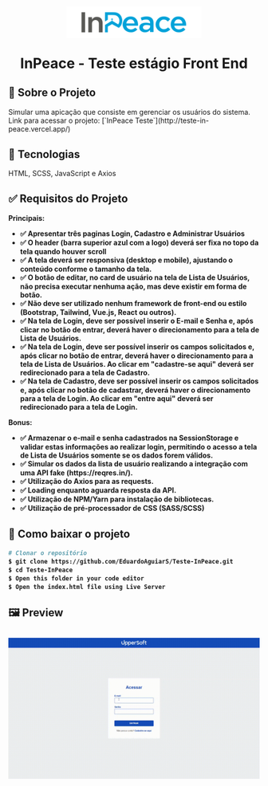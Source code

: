 <div align="center">
  <img src="./assets/Logo.svg">
</div>

<h1 align="center" style="margin-top: 30px;">InPeace - Teste estágio Front End</h1>

<h2 >📝 Sobre o Projeto</h2>
Simular uma apicação que consiste em gerenciar os usuários do sistema.</br>
Link para acessar o projeto: [`InPeace Teste`](http://teste-in-peace.vercel.app/)</br>

<h2 style="margin-top: 30px">🚀 Tecnologias</h2>
HTML, SCSS, JavaScript e Axios

<h2 style="margin-top: 30px">✅ Requisitos do Projeto</h2>
<strong>Principais:<strong>
<ul>
  <li>✅ Apresentar três paginas Login, Cadastro e Administrar Usuários</li>
  <li>✅ O header (barra superior azul com a logo) deverá ser fixa no topo da tela quando houver scroll</li>
  <li>✅ A tela deverá ser responsiva (desktop e mobile), ajustando o conteúdo conforme o tamanho da tela.</li>
  <li>✅ O botão de editar, no card de usuário na tela de Lista de Usuários, não precisa executar nenhuma ação, mas deve existir em forma de botão.</li>
  <li>✅ Não deve ser utilizado nenhum framework de front-end ou estilo (Bootstrap, Tailwind, Vue.js, React ou outros).</li>
  <li>✅ Na tela de Login, deve ser possível inserir o E-mail e Senha e, após clicar no botão de entrar, deverá haver o direcionamento para a tela de Lista de Usuários.</li>
  <li>✅ Na tela de Login, deve ser possível inserir os campos solicitados e, após clicar no botão de entrar, deverá haver o direcionamento para a tela de Lista de Usuários. Ao clicar em "cadastre-se aqui" deverá ser redirecionado para a tela de Cadastro.</li>
  <li>✅ Na tela de Cadastro, deve ser possível inserir os campos solicitados e, após clicar no botão de cadastrar, deverá haver o direcionamento para a tela de Login.  Ao clicar em "entre aqui" deverá ser redirecionado para a tela de Login.</li>
</ul>
<strong>Bonus:<strong>
<ul>
  <li>✅ Armazenar o e-mail e senha cadastrados na SessionStorage e validar estas informações ao realizar login, permitindo o acesso a tela de Lista de Usuários somente se os dados forem válidos.</li>
  <li>✅ Simular os dados da lista de usuário realizando a integração com uma API fake (https://reqres.in/).</li>
  <li>✅ Utilização do Axios para as requests.</li>
  <li>✅ Loading enquanto aguarda resposta da API.</li>
  <li>✅ Utilização de NPM/Yarn para instalação de bibliotecas.</li>
  <li>✅ Utilização de pré-processador de CSS (SASS/SCSS)</li>
</ul>

<h2 style="margin-top: 30px">📁 Como baixar o projeto</h2>

```bash
# Clonar o repositório
$ git clone https://github.com/EduardoAguiarS/Teste-InPeace.git
$ cd Teste-InPeace
$ Open this folder in your code editor
$ Open the index.html file using Live Server
```

<h2 style="margin-top: 30px">🖼️ Preview<h2>
<div align="center">
  <img src="./assets/preview.gif">
</div>

